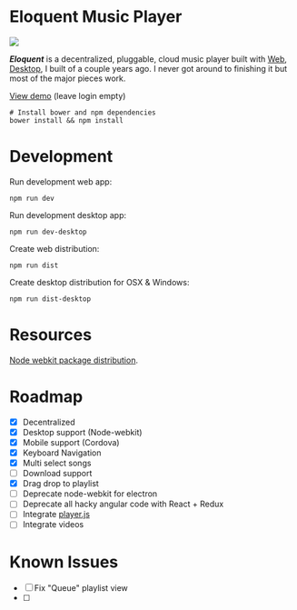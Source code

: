 Eloquent Music Player
=====================

<img src="https://cdn.rawgit.com/samhunta/piffy/master/media/screenshot.png">

***Eloquent*** is a decentralized, pluggable, cloud music player built with [Web](https://github.io/piffy), [Desktop](https://github.com/rogerwang/node-webkit/wiki), I built of a couple years ago. I never got around to finishing it but most of the major pieces work.

[View demo](https://samhunta.github.io/piffy) (leave login empty)


```
# Install bower and npm dependencies
bower install && npm install
```

# Development

Run development web app:
```
npm run dev
```

Run development desktop app:
```
npm run dev-desktop
```

Create web distribution:
```
npm run dist
```

Create desktop distribution for OSX & Windows:
```
npm run dist-desktop
```

# Resources

[Node webkit package distribution](https://github.com/rogerwang/node-webkit/wiki/How-to-package-and-distribute-your-apps).

# Roadmap
  - [x] Decentralized
  - [x] Desktop support (Node-webkit)
  - [x] Mobile support (Cordova)
  - [x] Keyboard Navigation
  - [x] Multi select songs
  - [ ] Download support
  - [x] Drag drop to playlist
  - [ ] Deprecate node-webkit for electron
  - [ ] Deprecate all hacky angular code with React + Redux
  - [ ] Integrate [player.js](https://github.com/embedly/player.js)
  - [ ] Integrate videos

# Known Issues
  - [ ] Fix "Queue" playlist view
  - [ ]  